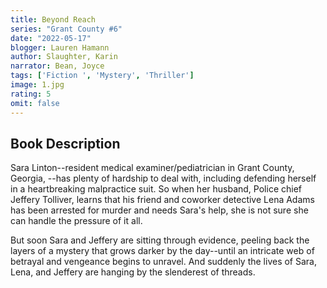 ```yaml
---
title: Beyond Reach
series: "Grant County #6"
date: "2022-05-17"
blogger: Lauren Hamann
author: Slaughter, Karin
narrator: Bean, Joyce
tags: ['Fiction ', 'Mystery', 'Thriller']
image: 1.jpg
rating: 5
omit: false
---
```


## Book Description

Sara Linton--resident medical examiner/pediatrician in Grant County, Georgia, --has plenty of hardship to deal with, including defending herself in a heartbreaking malpractice suit. So when her husband, Police chief Jeffery Tolliver, learns that his friend and coworker detective Lena Adams has been arrested for murder and needs Sara's help, she is not sure she can handle the pressure of it all.

But soon Sara and Jeffery are sitting through evidence, peeling back the layers of a mystery that grows darker by the day--until an intricate web of betrayal and vengeance begins to unravel. And suddenly the lives of Sara, Lena, and Jeffery are hanging by the slenderest of threads.
